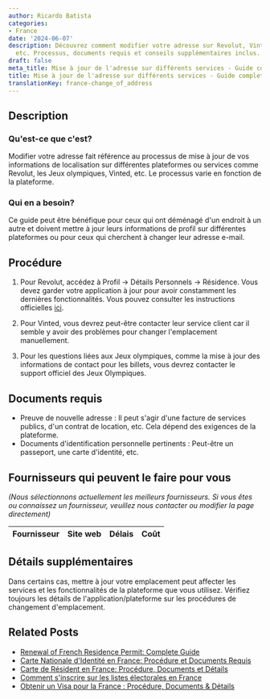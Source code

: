 ```yaml
---
author: Ricardo Batista
categories:
- France
date: '2024-06-07'
description: Découvrez comment modifier votre adresse sur Revolut, Vinted, Jeux olympiques,
  etc. Processus, documents requis et conseils supplémentaires inclus.
draft: false
meta_title: Mise à jour de l'adresse sur différents services - Guide complet
title: Mise à jour de l'adresse sur différents services - Guide complet
translationKey: france-change_of_address
---
```


## Description
### Qu'est-ce que c'est?
Modifier votre adresse fait référence au processus de mise à jour de vos informations de localisation sur différentes plateformes ou services comme Revolut, les Jeux olympiques, Vinted, etc. Le processus varie en fonction de la plateforme.

### Qui en a besoin?
Ce guide peut être bénéfique pour ceux qui ont déménagé d'un endroit à un autre et doivent mettre à jour leurs informations de profil sur différentes plateformes ou pour ceux qui cherchent à changer leur adresse e-mail.

## Procédure
1. Pour Revolut, accédez à Profil → Détails Personnels → Résidence. Vous devez garder votre application à jour pour avoir constamment les dernières fonctionnalités. Vous pouvez consulter les instructions officielles [ici](https://www.revolut.com/help/profile-settings/my-personal-details/can-i-change-my-personal-details?lang=fr).

2. Pour Vinted, vous devrez peut-être contacter leur service client car il semble y avoir des problèmes pour changer l'emplacement manuellement.

3. Pour les questions liées aux Jeux olympiques, comme la mise à jour des informations de contact pour les billets, vous devrez contacter le support officiel des Jeux Olympiques.

## Documents requis
* Preuve de nouvelle adresse : Il peut s'agir d'une facture de services publics, d'un contrat de location, etc. Cela dépend des exigences de la plateforme.
* Documents d'identification personnelle pertinents : Peut-être un passeport, une carte d'identité, etc.

## Fournisseurs qui peuvent le faire pour vous

_(Nous sélectionnons actuellement les meilleurs fournisseurs. Si vous êtes ou connaissez un fournisseur, veuillez nous contacter ou modifier la page directement)_

| Fournisseur     |     Site web    |     Délais       |       Coût       |
| :-------------: | :-------------: |  :-------------: | :-------------: |

## Détails supplémentaires
Dans certains cas, mettre à jour votre emplacement peut affecter les services et les fonctionnalités de la plateforme que vous utilisez. Vérifiez toujours les détails de l'application/plateforme sur les procédures de changement d'emplacement.


## Related Posts

- [Renewal of French Residence Permit: Complete Guide](https://tramitit.com/fr/guides/france/renouvellement_de_carte_de_sejour/)
- [Carte Nationale d'Identité en France: Procédure et Documents Requis](https://tramitit.com/fr/guides/france/demande_de_carte_nationale_didentite/)
- [Carte de Résident en France: Procédure, Documents et Détails](https://tramitit.com/fr/guides/france/demande_de_carte_de_resident/)
- [Comment s'inscrire sur les listes électorales en France](https://tramitit.com/fr/guides/france/inscription_sur_les_listes_electorales/)
- [Obtenir un Visa pour la France : Procédure, Documents & Détails](https://tramitit.com/fr/guides/france/demande_de_visa/)